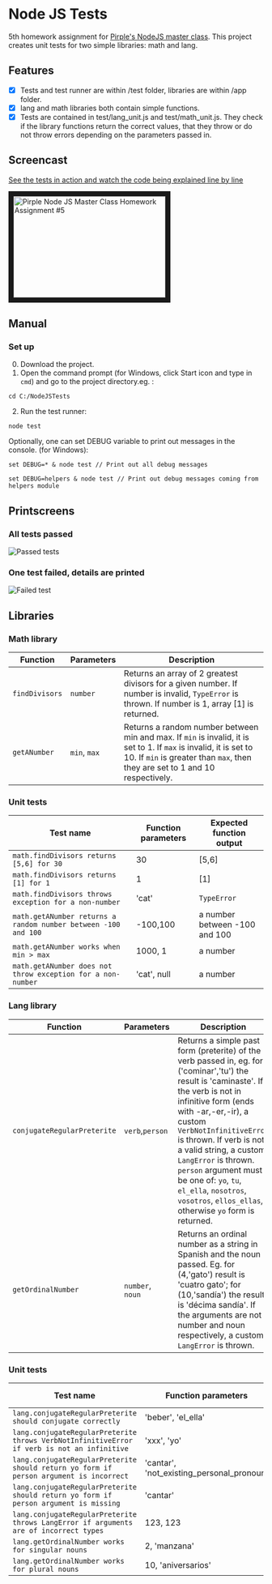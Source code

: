 # Node JS Tests
5th homework assignment for [Pirple's NodeJS master class](https://pirple.thinkific.com/courses/the-nodejs-master-class).
This project creates unit tests for two simple libraries: math and lang.

## Features
- [x] Tests and test runner are within /test folder, libraries are within /app folder.
- [x] lang and math libraries both contain simple functions.
- [x] Tests are contained in test/lang_unit.js and test/math_unit.js. They check if the library functions return the correct values, that they throw or do not throw errors depending on the parameters passed in.

## Screencast

[See the tests in action and watch the code being explained line by line](https://www.youtube.com/watch?v=4P79amJ9D1o)

<a href="http://www.youtube.com/watch?feature=player_embedded&v=oNE8IBRIOTE
" target="_blank"><img src="http://img.youtube.com/vi/oNE8IBRIOTE/0.jpg" 
alt="Pirple Node JS Master Class Homework Assignment #5" width="300" height="200" border="10" /></a>

## Manual

### Set up
0. Download the project.
1. Open the command prompt (for Windows, click Start icon and type in `cmd`) and go to the project directory.eg. :

`cd C:/NodeJSTests`

2. Run the test runner:

`node test`

Optionally, one can set DEBUG variable to print out messages in the console. (for Windows):

`set DEBUG=* & node test // Print out all debug messages`

`set DEBUG=helpers & node test // Print out debug messages coming from helpers module`

## Printscreens
### All tests passed
![Passed tests](https://github.com/marta-krzyk-dev/NodeJSTests/blob/master/PrintScreens/all_green.png?raw=true)

### One test failed, details are printed
![Failed test](https://github.com/marta-krzyk-dev/NodeJSTests/blob/master/PrintScreens/error.png?raw=true)

## Libraries

### Math library
|Function|Parameters|Description|
|-------|-----------|-----------|
|`findDivisors`|`number`| Returns an array of 2 greatest divisors for a given number. If number is invalid, `TypeError` is thrown. If number is 1, array [1] is returned.|
|`getANumber`|`min`, `max`| Returns a random number between min and max. If `min` is invalid, it is set to 1. If `max` is invalid, it is set to 10. If `min` is greater than `max`, then they are set to 1 and 10 respectively.|

### Unit tests
|Test name|Function parameters|Expected function output|
|-------|-----------|-----------|
|`math.findDivisors returns [5,6] for 30`|30|[5,6]|
|`math.findDivisors returns [1] for 1`|1|[1]|
|`math.findDivisors throws exception for a non-number`|'cat'|`TypeError`|
|`math.getANumber returns a random number between -100 and 100`|-100,100|a number between -100 and 100|
|`math.getANumber works when min > max`|1000, 1|a number|
|`math.getANumber does not throw exception for a non-number`|'cat', null|a number|

### Lang library
|Function|Parameters|Description|
|-------|-----------|-----------|
|`conjugateRegularPreterite`|`verb`,`person`| Returns a simple past form (preterite) of the verb passed in, eg. for ('cominar','tu') the result is 'caminaste'. If the verb is not in infinitive form (ends with -ar,-er,-ir), a custom `VerbNotInfinitiveError` is thrown. If verb is not a valid string, a custom `LangError` is thrown. `person` argument must be one of: `yo`, `tu`, `el_ella`, `nosotros`, `vosotros`, `ellos_ellas`, otherwise `yo` form is returned.
|`getOrdinalNumber`|`number`, `noun`| Returns an ordinal number as a string in Spanish and the noun passed. Eg. for (4,'gato') result is 'cuatro gato'; for (10,'sandía') the result is 'décima sandía'. If the arguments are not number and noun respectively, a custom `LangError` is thrown.|

### Unit tests
|Test name|Function parameters|Expected function output|
|-------|-----------|-----------|
|`lang.conjugateRegularPreterite should conjugate correctly`|'beber', 'el_ella'|'bebió'|
|`lang.conjugateRegularPreterite throws VerbNotInfinitiveError if verb is not an infinitive`|'xxx', 'yo'|`VerbNotInfinitiveError`|
|`lang.conjugateRegularPreterite should return yo form if person argument is incorrect`|'cantar', 'not_existing_personal_pronoun'|'canté'|
|`lang.conjugateRegularPreterite should return yo form if person argument is missing`|'cantar'|'canté'|
|`lang.conjugateRegularPreterite throws LangError if arguments are of incorrect types`|123, 123|`LangError`|
|`lang.getOrdinalNumber works for singular nouns`|2, 'manzana'|'segunda manzana'|
|`lang.getOrdinalNumber works for plural nouns`|10, 'aniversarios'|'décimos aniversarios'|
